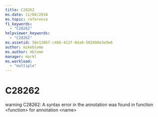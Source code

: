 ```yaml
---
title: C28262
ms.date: 11/04/2016
ms.topic: reference
f1_keywords:
  - "C28262"
helpviewer_keywords:
  - "C28262"
ms.assetid: 58e130b7-c466-411f-84a0-502898e3e9e6
author: mikeblome
ms.author: mblome
manager: markl
ms.workload:
  - "multiple"
---
```

# C28262
warning C28262: A syntax error in the annotation was found in function \<function> for annotation \<name>